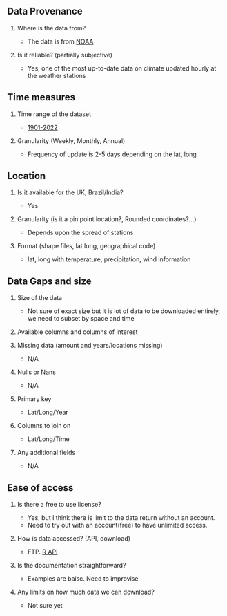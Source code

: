 ## Data Provenance 

1. Where is the data from?
    - The data is from [NOAA](https://www.noaa.gov/)
    
2. Is it reliable? (partially subjective)
    - Yes, one of the most up-to-date data on climate updated hourly at the weather stations
    
## Time measures

1. Time range of the dataset
    - [1901-2022](https://www1.ncdc.noaa.gov/pub/data/noaa/)
    
2. Granularity (Weekly, Monthly, Annual)
    - Frequency of update is 2-5 days depending on the lat, long
    
## Location

1. Is it available for the UK, Brazil/India?
   - Yes

2. Granularity (is it a pin point location?, Rounded coordinates?...)
   - Depends  upon the spread of stations
   
3. Format (shape files, lat long, geographical code)
    - lat, long with temperature, precipitation, wind information
    
## Data Gaps and size

1. Size of the data
    - Not sure of exact size but it is lot of data to be downloaded entirely, we need to subset by space and time
    
2. Available columns and columns of interest
    
   
        
3. Missing data (amount and years/locations missing)
    - N/A

4. Nulls or Nans
    - N/A

5. Primary key
   - Lat/Long/Year
   
6. Columns to join on
   - Lat/Long/Time
   
7. Any additional fields
    - N/A
    
## Ease of access

1. Is there a free to use license?
    - Yes, but I think there is limit to the data return without an account.
    - Need to try out with an account(free) to have unlimited access. 

2. How is data accessed? (API, download)
    - FTP. [R API](https://cran.r-project.org/web/packages/climate/vignettes/getstarted.html)
    
3. Is the documentation straightforward?
    - Examples are baisc. Need to improvise
    
4. Any limits on how much data we can download?
    - Not sure yet

